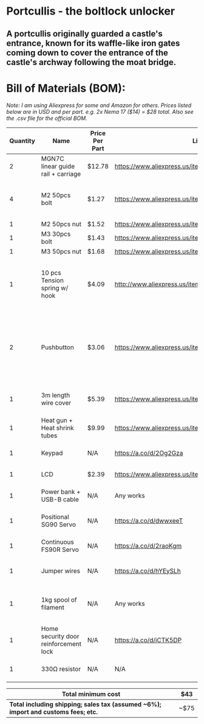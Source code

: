 # Portcullis - the boltlock unlocker

A portcullis originally guarded a castle's entrance, known for its waffle-like iron gates coming down to cover the entrance of the castle's archway following the moat bridge.
-

# Bill of Materials (BOM):

*Note: I am using Aliexpress for some and Amazon for others. Prices listed below are in USD and per part. e.g. 2x Nema 17 ($14) = $28 total. Also see the .csv file for the official BOM.*

| Quantity | Name | Price Per Part | Link | Notes |
|---|---|---|---|---|
| 2 | MGN7C linear guide rail + carriage | $12.78 | https://www.aliexpress.us/item/3256804722090559.html | 150mm length |
| 4 | M2 50pcs bolt | $1.27 | https://www.aliexpress.us/item/2255799955713291.html | 4mm, 6mm, 8mm, 10mm lengths |
| 1 | M2 50pcs nut | $1.52 | https://www.aliexpress.us/item/3256807407546447.html |  |
| 1 | M3 30pcs bolt | $1.43 | https://www.aliexpress.us/item/2255799955713291.html | 6mm length |
| 1 | M3 50pcs nut | $1.68 | https://www.aliexpress.us/item/3256807407546447.html |  |
| 1 | 10 pcs Tension spring w/ hook | $4.09 | http://www.aliexpress.us/item/3256805190632211.html | 50mm length, 0.3mm wire diameter, 5mm outer diameter |
| 2 | Pushbutton | $3.06 | https://www.aliexpress.us/item/3256807837994773.html | Red color (NOT with the power symbol), 3-6V, 19mm size, momentary type |
| 1 | 3m length wire cover | $5.39 | https://www.aliexpress.us/item/3256808858896776.html | A-White (A-type, white and red color) |
| 1 | Heat gun + Heat shrink tubes | $9.99 | https://www.aliexpress.us/item/3256807579039319.html | 1060 pcs, 110V US plug |
| 1 | Keypad | N/A | https://a.co/d/2Og2Gza | Already have this (no price). |
| 1 | LCD | $2.39 | https://www.aliexpress.us/item/3256806852105736.html | I2C LCD Green |
| 1 | Power bank + USB-B cable | N/A | Any works | Already have this (no price). |
| 1 | Positional SG90 Servo | N/A | https://a.co/d/dwwxeeT | Already have this (no price). |
| 1 | Continuous FS90R Servo | N/A | https://a.co/d/2raoKgm | Already have this (no price). |
| 1 | Jumper wires | N/A | https://a.co/d/hYEySLh | Already have this (no price). |
| 1 | 1kg spool of filament | N/A | Any works | Any color, any type. Already have this (no price). |
| 1 | Home security door reinforcement lock | N/A | https://a.co/d/iCTK5DP | Already have this (no price). |
| 1 | 330Ω resistor | N/A | N/A | Already have this (no price). |

| **Total minimum cost** | $43 |
| --------------------------------------------------- | ---- |
| **Total including shipping; sales tax (assumed ~6%); import and customs fees; etc.** | ~$75 |